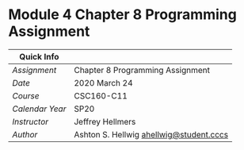 # Module 4 Chapter 8 Programming Assignment

| __Quick Info__  |                                           |
| --------------- | ----------------------------------------- |
| _Assignment_    | Chapter 8 Programming Assignment          |
| _Date_          | 2020 March 24                             |
| _Course_        | CSC160-C11                                |
| _Calendar Year_ | SP20                                      |
| _Instructor_    | Jeffrey Hellmers                          |
| _Author_        | Ashton S. Hellwig <ahellwig@student.cccs> |

